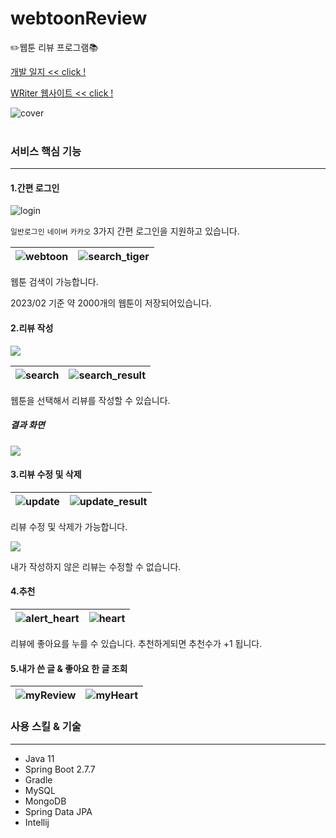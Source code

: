 # webtoonReview
✏️웹툰 리뷰 프로그램📚

[개발 일지 << click !](https://hxerimione.notion.site/8ea0b690f3c1413881e2963be650f2b9?v=e4a9cb79b12f4ff59b769929d930fdcc)

[WRiter 웹사이트 << click !](https://webtoon-review.herokuapp.com/)

![cover](./image/cover.png)
<br>
<br>


### 서비스 핵심 기능

---

#### 1.간편 로그인

![login](./image/login.png)

`일반로그인` `네이버` `카카오`
3가지 간편 로그인을 지원하고 있습니다.

![webtoon](./image/webtoon.png) |![search_tiger](./image/search_tiger.png)
--- | --- | 

웹툰 검색이 가능합니다.

2023/02 기준 약 2000개의 웹툰이 저장되어있습니다.

#### 2.리뷰 작성

<img src="./image/create_review.png">

![search](./image/search.png) |![search_result](./image/search_result.png)
--- | --- | 


웹툰을 선택해서 리뷰를 작성할 수 있습니다.

##### 결과 화면

<img src="./image/review_view.png">

#### 3.리뷰 수정 및 삭제

![update](./image/update.png) |![update_result](./image/update_result.png)
--- | --- | 

리뷰 수정 및 삭제가 가능합니다.

<img src="./image/update_error.png">

내가 작성하지 않은 리뷰는 수정할 수 없습니다.

#### 4.추천
![alert_heart](./image/alert_heart.png) |![heart](./image/heart.png)
--- | --- | 

리뷰에 좋아요를 누를 수 있습니다. 추천하게되면 추천수가 +1 됩니다.

#### 5.내가 쓴 글 & 좋아요 한 글 조회
![myReview](./image/myReview.png) |![myHeart](./image/myHeart.png)
--- | --- | 

### 사용 스킬 & 기술

---

- Java 11
- Spring Boot 2.7.7
- Gradle
- MySQL
- MongoDB
- Spring Data JPA
- Intellij

<br>